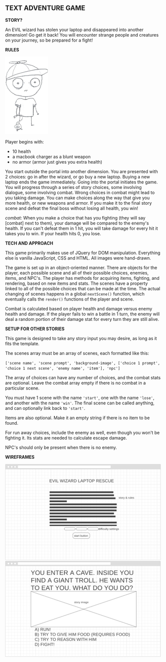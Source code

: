 ## TEXT ADVENTURE GAME

**STORY?**

An EVIL wizard has stolen your laptop and disappeared into another dimension! Go get it back! You will encounter strange people and creatures
on your journey, so be prepared for a fight!

**RULES**

<img src="./images/player/player--.png" height="250" />

Player begins with:
- 10 health
- a macbook charger as a blunt weapon
- no armor (armor just gives you extra health)

You start outside the portal into another dimension. You are presented with 2 choices: go in after the wizard, or go buy a new laptop.
Buying a new laptop ends the game immediately. Going into the portal initiates the game. You will progress through a series of story choices,
some involving dialogue, some involving combat. Wrong choices in combat might lead to you taking damage. You can make choices along the way that
give you more health, or new weapons and armor. If you make it to the final story scene and defeat the final boss without losing all health, you win!

*combat:*
When you make a choice that has you fighting (they will say [combat] next to them), your damage will be compared to the enemy's health. If you can't defeat them in 1 hit, you will take damage for every hit it takes you to win. If your health hits 0, you lose.

**TECH AND APPROACH**

This game primarily makes use of JQuery for DOM manipulation. Everything else is vanilla JavaScript, CSS and HTML. All images were hand-drawn.

The game is set up in an object-oriented manner. There are objects for the player, each possible scene and all of their possible choices, enemies, items, and NPC's. The player has methods for acquiring items, fighting, and rendering, based on new items and stats. The scenes have a property linked to all of the possible choices that can be made at the time. The actual changing of scenes happens in a global `nextScene()` function, which eventually calls the `render()` functions of the player and scene.

Combat is calculated based on player health and damage versus enemy health and damage. If the player fails to win a battle in 1 turn, the enemy will deal a random portion of their damage stat for every turn they are still alive.

**SETUP FOR OTHER STORIES**

This game is designed to take any story input you may desire, as long as it fits the template.

The scenes array must be an array of scenes, each formatted like this:

`['scene name', 'scene prompt', 'background-image', ['choice 1 prompt', 'choice 1 next scene', 'enemy name', 'item'], 'npc']`

The array of choices can have any number of choices, and the combat stats are optional. Leave the combat array empty if there is no combat in a particular scene.

You must have 1 scene with the name `'start'`, one with the name `'lose'`, and another with the name `'win'`. The final scene can be called anything, and can optionally link back to `'start'`.

Items are also optional. Make it an empty string if there is no item to be found.

For run away choices, include the enemy as well, even though you won't be fighting it. Its stats are needed to calculate escape damage.

NPC's should only be present when there is no enemy.

**WIREFRAMES**

![Landing Page](./images/other/landing-wireframe.png)
![game Page](./images/other/game-wireframe.png)
